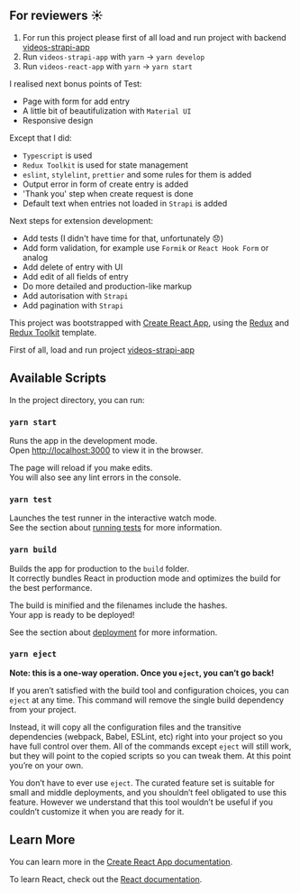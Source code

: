 ## For reviewers ☀️

1. For run this project please first of all load and run project with backend [videos-strapi-app](https://github.com/Dar1aK/videos-strapi-app)
2. Run `videos-strapi-app` with `yarn` -> `yarn develop`
3. Run `videos-react-app` with `yarn` -> `yarn start`

I realised next bonus points of Test:

- Page with form for add entry
- A little bit of beautifulization with `Material UI`
- Responsive design

Except that I did:

- `Typescript` is used
- `Redux Toolkit` is used for state management
- `eslint`, `stylelint`, `prettier` and some rules for them is added
- Output error in form of create entry is added
- 'Thank you' step when create request is done
- Default text when entries not loaded in `Strapi` is added

Next steps for extension development:

- Add tests (I didn't have time for that, unfortunately 😞)
- Add form validation, for example use `Formik` or `React Hook Form` or analog
- Add delete of entry with UI
- Add edit of all fields of entry
- Do more detailed and production-like markup
- Add autorisation with `Strapi`
- Add pagination with `Strapi`

This project was bootstrapped with [Create React App](https://github.com/facebook/create-react-app), using the [Redux](https://redux.js.org/) and [Redux Toolkit](https://redux-toolkit.js.org/) template.

First of all, load and run project [videos-strapi-app](https://github.com/Dar1aK/videos-strapi-app)

## Available Scripts

In the project directory, you can run:

### `yarn start`

Runs the app in the development mode.<br />
Open [http://localhost:3000](http://localhost:3000) to view it in the browser.

The page will reload if you make edits.<br />
You will also see any lint errors in the console.

### `yarn test`

Launches the test runner in the interactive watch mode.<br />
See the section about [running tests](https://facebook.github.io/create-react-app/docs/running-tests) for more information.

### `yarn build`

Builds the app for production to the `build` folder.<br />
It correctly bundles React in production mode and optimizes the build for the best performance.

The build is minified and the filenames include the hashes.<br />
Your app is ready to be deployed!

See the section about [deployment](https://facebook.github.io/create-react-app/docs/deployment) for more information.

### `yarn eject`

**Note: this is a one-way operation. Once you `eject`, you can’t go back!**

If you aren’t satisfied with the build tool and configuration choices, you can `eject` at any time. This command will remove the single build dependency from your project.

Instead, it will copy all the configuration files and the transitive dependencies (webpack, Babel, ESLint, etc) right into your project so you have full control over them. All of the commands except `eject` will still work, but they will point to the copied scripts so you can tweak them. At this point you’re on your own.

You don’t have to ever use `eject`. The curated feature set is suitable for small and middle deployments, and you shouldn’t feel obligated to use this feature. However we understand that this tool wouldn’t be useful if you couldn’t customize it when you are ready for it.

## Learn More

You can learn more in the [Create React App documentation](https://facebook.github.io/create-react-app/docs/getting-started).

To learn React, check out the [React documentation](https://reactjs.org/).

